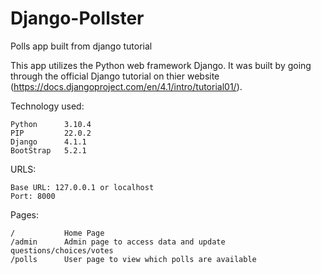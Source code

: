 # Django-Pollster
Polls app built from django tutorial

This app utilizes the Python web framework Django. It was built by going through the official Django tutorial on thier website (https://docs.djangoproject.com/en/4.1/intro/tutorial01/).

Technology used:

    Python      3.10.4
    PIP         22.0.2
    Django      4.1.1
    BootStrap   5.2.1


URLS:

    Base URL: 127.0.0.1 or localhost
    Port: 8000

Pages:

    /           Home Page
    /admin      Admin page to access data and update questions/choices/votes
    /polls      User page to view which polls are available


